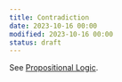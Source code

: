 ```yaml
---
title: Contradiction
date: 2023-10-16 00:00
modified: 2023-10-16 00:00
status: draft
---
```


See [Propositional Logic](propositional-logic.md).